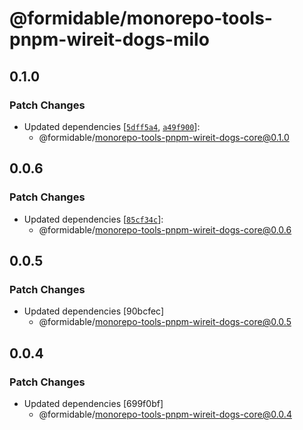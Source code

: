 # @formidable/monorepo-tools-pnpm-wireit-dogs-milo

## 0.1.0

### Patch Changes

- Updated dependencies [[`5dff5a4`](https://github.com/FormidableLabs/monorepo-infra-experiments/commit/5dff5a407aa028416c02f36eeead952707ae4759), [`a49f900`](https://github.com/FormidableLabs/monorepo-infra-experiments/commit/a49f9004c82482bebb16a991035ffce3a573d294)]:
  - @formidable/monorepo-tools-pnpm-wireit-dogs-core@0.1.0

## 0.0.6

### Patch Changes

- Updated dependencies [[`85cf34c`](https://github.com/FormidableLabs/monorepo-infra-experiments/commit/85cf34cfa82ffd76e22aae9cd2642cbb84397286)]:
  - @formidable/monorepo-tools-pnpm-wireit-dogs-core@0.0.6

## 0.0.5

### Patch Changes

- Updated dependencies [90bcfec]
  - @formidable/monorepo-tools-pnpm-wireit-dogs-core@0.0.5

## 0.0.4

### Patch Changes

- Updated dependencies [699f0bf]
  - @formidable/monorepo-tools-pnpm-wireit-dogs-core@0.0.4
